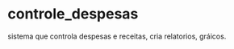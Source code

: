 controle_despesas
=================

sistema que controla despesas e receitas, cria relatorios, gráicos.
